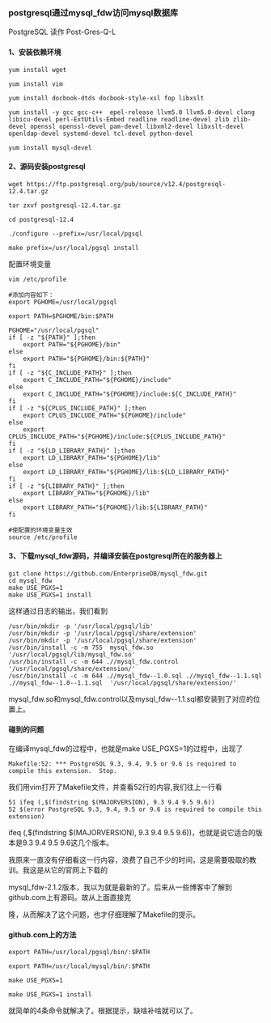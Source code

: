 ### postgresql通过mysql_fdw访问mysql数据库

PostgreSQL 读作 Post-Gres-Q-L

#### 1、安装依赖环境

```
yum install wget

yum install vim 

yum install docbook-dtds docbook-style-xsl fop libxslt 

yum install -y gcc gcc-c++  epel-release llvm5.0 llvm5.0-devel clang libicu-devel perl-ExtUtils-Embed readline readline-devel zlib zlib-devel openssl openssl-devel pam-devel libxml2-devel libxslt-devel openldap-devel systemd-devel tcl-devel python-devel

yum install mysql-devel
```

#### 2、源码安装postgresql

```
wget https://ftp.postgresql.org/pub/source/v12.4/postgresql-12.4.tar.gz

tar zxvf postgresql-12.4.tar.gz

cd postgresql-12.4

./configure --prefix=/usr/local/pgsql

make prefix=/usr/local/pgsql install
```

配置环境变量

```
vim /etc/profile

#添加内容如下：
export PGHOME=/usr/local/pgsql

export PATH=$PGHOME/bin:$PATH

PGHOME="/usr/local/pgsql"
if [ -z "${PATH}" ];then
    export PATH="${PGHOME}/bin"
else
    export PATH="${PGHOME}/bin:${PATH}"
fi
if [ -z "${C_INCLUDE_PATH}" ];then
    export C_INCLUDE_PATH="${PGHOME}/include"
else
    export C_INCLUDE_PATH="${PGHOME}/include:${C_INCLUDE_PATH}"
fi
if [ -z "${CPLUS_INCLUDE_PATH}" ];then
    export CPLUS_INCLUDE_PATH="${PGHOME}/include"
else
    export CPLUS_INCLUDE_PATH="${PGHOME}/include:${CPLUS_INCLUDE_PATH}"
fi
if [ -z "${LD_LIBRARY_PATH}" ];then
    export LD_LIBRARY_PATH="${PGHOME}/lib"
else
    export LD_LIBRARY_PATH="${PGHOME}/lib:${LD_LIBRARY_PATH}"
fi
if [ -z "${LIBRARY_PATH}" ];then
    export LIBRARY_PATH="${PGHOME}/lib"
else
    export LIBRARY_PATH="${PGHOME}/lib:${LIBRARY_PATH}"
fi

#使配置的环境变量生效
source /etc/profile
```

#### 3、下载mysql_fdw源码，并编译安装在postgresql所在的服务器上

```
git clone https://github.com/EnterpriseDB/mysql_fdw.git
cd mysql_fdw
make USE_PGXS=1
make USE_PGXS=1 install
```

这样通过日志的输出，我们看到

```
/usr/bin/mkdir -p '/usr/local/pgsql/lib'
/usr/bin/mkdir -p '/usr/local/pgsql/share/extension'
/usr/bin/mkdir -p '/usr/local/pgsql/share/extension'
/usr/bin/install -c -m 755  mysql_fdw.so '/usr/local/pgsql/lib/mysql_fdw.so'
/usr/bin/install -c -m 644 .//mysql_fdw.control '/usr/local/pgsql/share/extension/'
/usr/bin/install -c -m 644 .//mysql_fdw--1.0.sql .//mysql_fdw--1.1.sql .//mysql_fdw--1.0--1.1.sql  '/usr/local/pgsql/share/extension/'

```

mysql_fdw.so和mysql_fdw.control以及mysql_fdw--1.1.sql都安装到了对应的位置上。

#### 碰到的问题

在编译mysql_fdw的过程中，也就是make USE_PGXS=1的过程中，出现了

```
Makefile:52: *** PostgreSQL 9.3, 9.4, 9.5 or 9.6 is required to compile this extension.  Stop.
```

我们用vim打开了Makefile文件，并查看52行的内容,我们往上一行看

```
51 ifeq (,$(findstring $(MAJORVERSION), 9.3 9.4 9.5 9.6))
52 $(error PostgreSQL 9.3, 9.4, 9.5 or 9.6 is required to compile this extension)
```

ifeq (,$(findstring $(MAJORVERSION), 9.3 9.4 9.5 9.6))，也就是说它适合的版本是9.3 9.4 9.5 9.6这几个版本。

我原来一直没有仔细看这一行内容，浪费了自己不少的时间，这是需要吸取的教训。我这是从它的官网上下载的

mysql_fdw-2.1.2版本，我以为就是最新的了。后来从一些博客中了解到github.com上有源码。故从上面直接克

隆，从而解决了这个问题，也才仔细理解了Makefile的提示。



#### github.com上的方法

```
export PATH=/usr/local/pgsql/bin/:$PATH

export PATH=/usr/local/mysql/bin/:$PATH

make USE_PGXS=1

make USE_PGXS=1 install
```

就简单的4条命令就解决了。根据提示，缺啥补啥就可以了。

